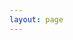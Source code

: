 ```yaml
---
layout: page
---
```


<!-- markdownlint-disable first-line-h1 no-inline-html -->
<script setup>
  import Home from "./$components/Home.vue";
</script>

<Home>
<template #content>

```tsx twoslash
// @filename: foo.ts
export const foo = "foo";
//           ^?
```

::: warning

This documentation is a work in progress. We are making quick progress (and would love your help!).

We're still writing many areas of the documentation, building examples, and fixing mistakes. But if
you're ready for an adventure, come on in and join the fun!

:::

</template>
</Home>
